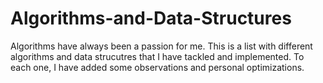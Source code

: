 # Algorithms-and-Data-Structures
Algorithms have always been a passion for me. This is a list with different algorithms and data strucutres that I have tackled and implemented. To each one, I have added some observations and personal optimizations.
